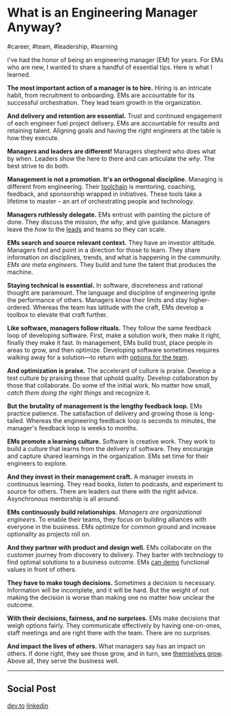 # What is an Engineering Manager Anyway?
#career, #team, #leadership, #learning

I've had the honor of being an engineering manager (EM) for years. For EMs who are new, I wanted to share a handful of essential tips. Here is what I learned.

**The most important action of a manager is to hire.** Hiring is an intricate habit, from recruitment to onboarding. EMs are accountable for its successful orchestration. They lead team growth in the organization.

**And delivery and retention are essential.** Trust and continued engagement of each engineer fuel project delivery. EMs are accountable for results and retaining talent. Aligning goals and having the right engineers at the table is how they execute.

**Managers and leaders are different!** Managers shepherd who does what by when. Leaders show the here to there and can articulate the *why*. The best strive to do both.

**Management is not a promotion. It's an orthogonal discipline.** Managing is different from engineering. Their [toolchain](https://resilient-management.com/) is mentoring, coaching, feedback, and sponsorship wrapped in initiatives. These tools take a lifetime to master – an art of orchestrating people and technology.

**Managers ruthlessly delegate.** EMs entrust with painting the picture of done. They discuss the mission, *the why*, and give guidance. Managers leave the *how* to the [leads](https://dev.to/solidi/what-is-a-tech-lead-anyway-483p) and teams so they can scale.

**EMs search and source relevant context.** They have an investor attitude. Managers find and point in a direction for those to learn. They share information on disciplines, trends, and what is happening in the community. *EMs are meta engineers*. They build and tune the talent that produces the machine.

**Staying technical is essential.** In software, discreteness and rational thought are paramount. The language and discipline of engineering ignite the performance of others. Managers know their limits and stay higher-ordered. Whereas the team has latitude with the craft, EMs develop a toolbox to elevate that craft further.

**Like software, managers follow rituals.** They follow the same feedback loop of developing software. First, make a solution work, then make it right, finally they make it fast. In management, EMs build trust, place people in areas to grow, and then optimize. Developing software sometimes requires walking away for a solution—to return with [options for the team](https://medium.com/hackernoon/the-manager-stew-dd59cd653728).

**And optimization is praise.** The accelerant of culture is praise. Develop a test culture by praising those that uphold quality. Develop collaboration by those that collaborate. Do some of the initial work. No matter how small, *catch them doing the right things* and recognize it.

**But the brutality of management is the lengthy feedback loop.** EMs practice patience. The satisfaction of delivery and growing those is long-tailed. Whereas the engineering feedback loop is seconds to minutes, the manager's feedback loop is weeks to months.

**EMs promote a learning culture.** Software is creative work. They work to build a culture that learns from the delivery of software. They encourage and capture shared learnings in the organization. EMs set time for their engineers to explore.

**And they invest in their management craft.** A manager invests in continuous learning. They read books, listen to podcasts, and experiment to source for others. There are leaders out there with the right advice. Asynchronous mentorship is all around.

**EMs continuously build relationships.** *Managers are organizational engineers*. To enable their teams, they focus on building alliances with everyone in the business. EMs optimize for common ground and increase optionality as projects roll on.

**And they partner with product and design well.** EMs collaborate on the customer journey from discovery to delivery. They barter with technology to find optimal solutions to a business outcome. EMs [can demo](https://dev.to/solidi/how-to-crush-your-next-team-demo-2bb5) functional values in front of others.

**They have to make tough decisions.** Sometimes a decision is necessary. Information will be incomplete, and it will be hard. But the weight of not making the decision is worse than making one no matter how unclear the outcome.

**With their decisions, fairness, and no surprises.** EMs make decisions that weigh options fairly. They communicate effectively by having one-on-ones, staff meetings and are right there with the team. There are no surprises. 

**And impact the lives of others.** What managers say has an impact on others. If done right, they see those grow, and in turn, see [themselves grow](https://www.atlassian.com/blog/leadership/new-manager-tips). Above all, they serve the business well.

---

## Social Post

[dev.to](https://dev.to/solidi/what-is-an-engineering-manager-anyway-4and)
[linkedin](https://www.linkedin.com/pulse/what-engineering-manager-anyway-douglas-w-arcuri/)
